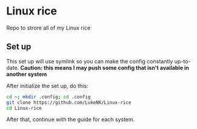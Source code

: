 # Linux rice
Repo to strore all of my Linux rice

## Set up
This set up will use symlink so you can make the config constantly up-to-date. **Caution: this means I may push some config that isn't available in another system**

After initialize the set up, do this:
```bash
cd ~; mkdir .config; cd .config
git clone https://github.com/LukeNK/Linux-rice
cd Linux-rice
```

After that, continue with the guide for each system.